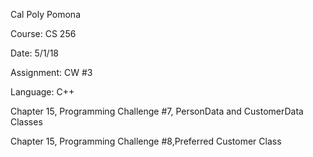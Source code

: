 Cal Poly Pomona

Course: CS 256

Date: 5/1/18

Assignment: CW #3

Language: C++

Chapter 15, Programming Challenge #7, PersonData and CustomerData Classes

Chapter 15, Programming Challenge #8,Preferred Customer Class
